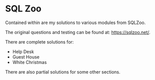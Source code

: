 # SQL Zoo

Contained within are my solutions to various modules from SQLZoo.

The original questions and testing can be found at: <https://sqlzoo.net/>.

There are complete solutions for:

- Help Desk
- Guest House
- White Christmas

There are also partial solutions for some other sections.
